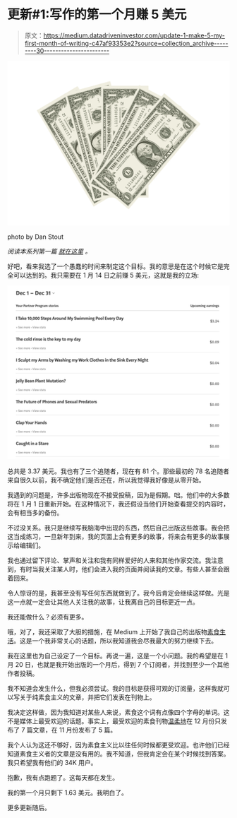 # 更新#1:写作的第一个月赚 5 美元

> 原文：<https://medium.datadriveninvestor.com/update-1-make-5-my-first-month-of-writing-c47af93353e2?source=collection_archive---------30----------------------->

![](img/bf4756b628c01914267802630e597bf9.png)

photo by Dan Stout

*阅读本系列第一篇* [*就在这里*](https://boxyourbuddy.medium.com/start-small-make-5-your-first-month-of-writing-24a3173c3730) *。*

好吧，看来我选了一个愚蠢的时间来制定这个目标。我的意思是在这个时候它是完全可以达到的。我只需要在 1 月 14 日之前赚 5 美元，这就是我的立场:

![](img/4583cc68307184b9ee67688ab4c39d65.png)

总共是 3.37 美元。我也有了三个追随者，现在有 81 个。那些最初的 78 名追随者来自很久以前，我不确定他们是否还在，所以我觉得我好像是从零开始。

我遇到的问题是，许多出版物现在不接受投稿，因为是假期。咄。他们中的大多数将在 1 月 1 日重新开始。在这种情况下，我还假设当他们开始查看提交的内容时，会有相当多的备份。

不过没关系。我只是继续写我脑海中出现的东西，然后自己出版这些故事。我会把这当成练习，一旦新年到来，我的页面上会有更多的故事，将来会有更多的故事展示给编辑们。

我也通过留下评论、掌声和关注和我有同样爱好的人来和其他作家交流。我注意到，有时当我关注某人时，他们会进入我的页面并阅读我的文章。有些人甚至会跟着回来。

令人惊讶的是，我甚至没有写任何东西就做到了。我今后肯定会继续这样做。光是这一点就一定会让其他人关注我的故事，让我离自己的目标更近一点。

我还能做什么？必须有更多。

哦，对了，我还采取了大胆的措施，在 Medium 上开始了我自己的出版物[素食生活](https://medium.com/vegan-living)。这是一个我非常关心的话题，所以我知道我会尽我最大的努力继续下去。

我在这里也为自己设定了一个目标。再说一遍，这是一个小问题。我的希望是在 1 月 20 日，也就是我开始出版的一个月后，得到 7 个订阅者，并找到至少一个其他作者投稿。

我不知道会发生什么，但我必须尝试。我的目标是获得可观的订阅量，这样我就可以写关于纯素食主义的文章，并把它们发表在刊物上。

我决定这样做，因为我知道对某些人来说，素食这个词有点像四个字母的单词。这不是媒体上最受欢迎的话题。事实上，最受欢迎的素食刊物[温柔地](https://medium.com/tenderlymag)在 12 月份只发布了 7 篇文章，在 11 月份发布了 5 篇。

我个人认为这还不够好，因为素食主义比以往任何时候都更受欢迎。也许他们已经知道素食主义者的文章是没有用的。我不知道，但我肯定会在某个时候找到答案。我只希望我有他们的 34K 用户。

抱歉，我有点跑题了。这每天都在发生。

我的第一个月只剩下 1.63 美元。我明白了。

更多更新随后。
